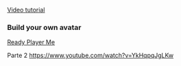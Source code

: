 
[Video tutorial](https://youtu.be/pGMKIyALcK0)


### Build your own avatar
[Ready Player Me](https://readyplayer.me/)


Parte 2
https://www.youtube.com/watch?v=YkHqpqJgLKw